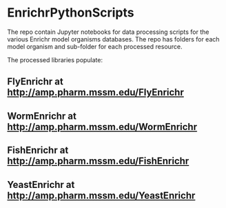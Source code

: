 # EnrichrPythonScripts
The repo contain Jupyter notebooks for data processing scripts for the various Enrichr model organisms databases. The repo has folders for each model organism and sub-folder for each processed resource.

The processed libraries populate:

## FlyEnrichr at http://amp.pharm.mssm.edu/FlyEnrichr
## WormEnrichr at http://amp.pharm.mssm.edu/WormEnrichr
## FishEnrichr at http://amp.pharm.mssm.edu/FishEnrichr
## YeastEnrichr at http://amp.pharm.mssm.edu/YeastEnrichr


